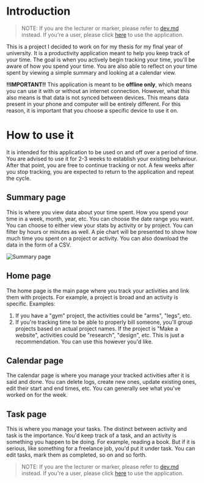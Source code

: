 # Introduction

> NOTE: If you are the lecturer or marker, please refer to [dev.md](https://github.com/AlphabetsAlphabets/Y3-Final-Year-Project/blob/master/dev.md) instead. If you're a user, please click [here](https://y3-final-year-project.vercel.app/home) to use the application.

This is a project I decided to work on for my thesis for my final year of university. It is a productivity application meant to help you keep track of your time. The goal is when you actively begin tracking your time, you'll be aware of how you spend your time. You are also able to reflect on your time spent by viewing a simple summary and looking at a calendar view.

**!!IMPORTANT!!**
This application is meant to be **offline only**, which means you can use it with or without an internet connection. However, what this also means is that data is not synced between devices. This means data present in your phone and computer will be entirely different. For this reason, it is important that you choose a specific device to use it on.

# How to use it
It is intended for this application to be used on and off over a period of time. You are advised to use it for 2-3 weeks to establish your existing behaviour. After that point, you are free to continue tracking or not. A few weeks after you stop tracking, you are expected to return to the application and repeat the cycle.

## Summary page
This is where you view data about your time spent. How you spend your time in a week, month, year, etc. You can choose the date range you want. You can choose to either view your stats by activity or by project. You can filter by hours or minutes as well. A pie chart will be presented to show how much time you spent on a project or activity. You can also download the data in the form of a CSV.

<img src="https://i.imgur.com/wjRnV21.png" alt="Summary page"/>

## Home page
The home page is the main page where you track your activities and link them with projects. For example, a project is broad and an activity is specific. Examples:
1. If you have a "gym" project, the activities could be "arms", "legs", etc.
2. If you're tracking time to be able to properly bill someone, you'll group projects based on actual project names. If the project is "Make a website", activities could be "research", "design", etc. This is just a recommendation. You can use this however you'd like.

## Calendar page
The calendar page is where you manage your tracked activities after it is said and done. You can delete logs, create new ones, update existing ones, edit their start and end times, etc. You can generally see what you've worked on for the week.

## Task page
This is where you manage your tasks. The distinct between activity and task is the importance. You'd keep track of a task, and an activity is something you happen to be doing. For example, reading a book. But if it is serious, like something for a freelance job, you'd put it under task. You can edit tasks, mark them as completed, so on and so forth.

> NOTE: If you are the lecturer or marker, please refer to [dev.md](https://github.com/AlphabetsAlphabets/Y3-Final-Year-Project/blob/master/dev.md) instead. If you're a user, please click [here](https://y3-final-year-project.vercel.app/home) to use the application.
